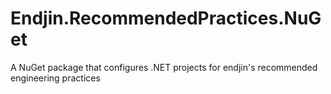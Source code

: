# Endjin.RecommendedPractices.NuGet
A NuGet package that configures .NET projects for endjin's recommended engineering practices
